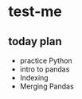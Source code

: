 
# test-me

  ## today plan 

  - practice Python  
  - intro to pandas  
  - Indexing  
  - Merging Pandas  
